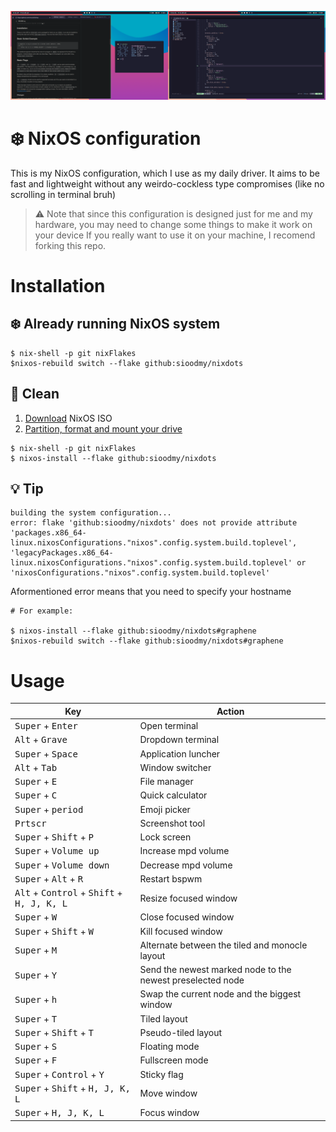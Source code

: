 ![screenshot](assets/screenshot.png)

# ❄️ NixOS configuration

This is my NixOS configuration, which I use as my daily driver. It aims to be fast and lightweight without any weirdo-cockless type compromises (like no scrolling in terminal bruh)

> ⚠️ Note that since this configuration is designed just for me and my hardware, you may need to change some things to make it work on your device
> If you really want to use it on your machine, I recomend forking this repo.

# Installation 

## ❄️ Already running NixOS system

``` 
$ nix-shell -p git nixFlakes
$nixos-rebuild switch --flake github:sioodmy/nixdots
```
## 🧹 Clean
1. [Download](https://nixos.org/download.html#download-nix) NixOS ISO
2. [Partition, format and mount your drive](https://nixos.org/manual/nixos/stable/index.html#sec-installation-partitioning)

``` 
$ nix-shell -p git nixFlakes
$ nixos-install --flake github:sioodmy/nixdots
```

## 💡 Tip
```
building the system configuration...
error: flake 'github:sioodmy/nixdots' does not provide attribute 'packages.x86_64-linux.nixosConfigurations."nixos".config.system.build.toplevel', 'legacyPackages.x86_64-linux.nixosConfigurations."nixos".config.system.build.toplevel' or 'nixosConfigurations."nixos".config.system.build.toplevel'
```

Aformentioned error means that you need to specify your hostname

```
# For example:

$ nixos-install --flake github:sioodmy/nixdots#graphene
$nixos-rebuild switch --flake github:sioodmy/nixdots#graphene
```

# Usage 

  
| Key | Action |
|---|---|
| <kbd>Super</kbd> + <kbd>Enter</kbd> | Open terminal |
| <kbd>Alt</kbd> + <kbd>Grave</kbd> | Dropdown terminal |
| <kbd>Super</kbd> + <kbd>Space</kbd> | Application luncher |
| <kbd>Alt</kbd> + <kbd>Tab</kbd> | Window switcher |
| <kbd>Super</kbd> + <kbd>E</kbd> | File manager |
| <kbd>Super</kbd> + <kbd>C</kbd> | Quick calculator |
| <kbd>Super</kbd> + <kbd>period</kbd> | Emoji picker |
| <kbd>Prtscr</kbd> | Screenshot tool |
| <kbd>Super</kbd> + <kbd>Shift</kbd> + <kbd>P</kbd> | Lock screen |
| <kbd>Super</kbd> + <kbd>Volume up</kbd> | Increase mpd volume |
| <kbd>Super</kbd> + <kbd>Volume down</kbd> | Decrease mpd volume |
| <kbd>Super</kbd> + <kbd>Alt</kbd> + <kbd>R</kbd> | Restart bspwm |
| <kbd>Alt</kbd> + <kbd>Control</kbd> + <kbd>Shift</kbd> + <kbd>H, J, K, L</kbd> | Resize focused window |
| <kbd>Super</kbd> + <kbd>W</kbd> | Close focused window |
| <kbd>Super</kbd> + <kbd>Shift</kbd> + <kbd>W</kbd> | Kill focused window |
| <kbd>Super</kbd> + <kbd>M</kbd> | Alternate between the tiled and monocle layout |
| <kbd>Super</kbd> + <kbd>Y</kbd> | Send the newest marked node to the newest preselected node |
| <kbd>Super</kbd> + <kbd>h</kbd> | Swap the current node and the biggest window |
| <kbd>Super</kbd> + <kbd>T</kbd> | Tiled layout |
| <kbd>Super</kbd> + <kbd>Shift</kbd> + <kbd>T</kbd> | Pseudo-tiled layout | 
| <kbd>Super</kbd> + <kbd>S</kbd> | Floating mode |
| <kbd>Super</kbd> + <kbd>F</kbd> | Fullscreen mode |
| <kbd>Super</kbd> + <kbd>Control</kbd> + <kbd>Y</kbd> | Sticky flag |
| <kbd>Super</kbd> + <kbd>Shift</kbd> + <kbd>H, J, K, L</kbd> | Move window |
| <kbd>Super</kbd> + <kbd>H, J, K, L</kbd> | Focus window |

